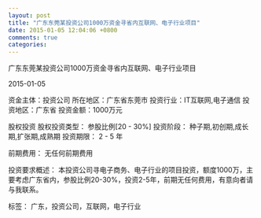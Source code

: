 ```yaml
---
layout: post
title: "广东东莞某投资公司1000万资金寻省内互联网、电子行业项目"
date: 2015-01-05 12:04:06 +0800
comments: true
categories: 
---
```

广东东莞某投资公司1000万资金寻省内互联网、电子行业项目



2015-01-05

资金主体：投资公司
所在地区：广东省东莞市
投资行业：IT互联网,电子通信
投资地区：广东省
投资金额：1000万元

股权投资
股权投资类型：
                            参股比例[20 - 30%] 
                                                                                投资阶段：
                            种子期,初创期,成长期,扩张期,成熟期 
                                                                                                                                        投资期限：
                            2 - 5 年

前期费用：
无任何前期费用

投资要求概述：
本投资公司寻电子商务、电子行业的项目投资，额度1000万，主要考虑广东省内，参股比例20-30%，投资2-5年，前期无任何费用，有意向者请与我联系。

标签：
广东，投资公司，互联网，电子行业

